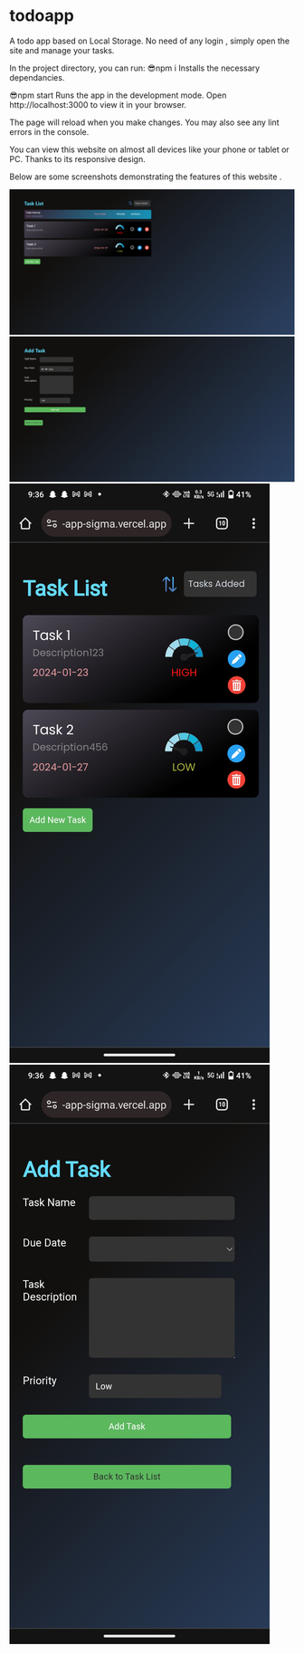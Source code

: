 # todoapp
A todo app based on Local Storage. No need of any login , simply open the site and manage your tasks.


In the project directory, you can run:
😎npm i
Installs the necessary dependancies.

😎npm start
Runs the app in the development mode.
Open http://localhost:3000 to view it in your browser.

The page will reload when you make changes.
You may also see any lint errors in the console.

You can view this website on almost all devices like your phone or tablet or PC. Thanks to its responsive design.

Below are some screenshots demonstrating the features of this website .

![Desktop View](./docs/desktop1.png)
![Desktop View](./docs/desktop2.png)
![Mobile View](./docs/mobile1.jpg)
![Mobile View](./docs/mobile2.jpg)

